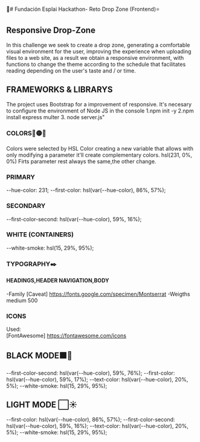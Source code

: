 🚀# Fundación Esplai Hackathon-
 Reto Drop Zone (Frontend)⭐
## Responsive Drop-Zone
In this challenge we seek to create a drop zone, generating a comfortable visual environment for the user, improving the experience when uploading files to a web site, as a result we obtain a responsive environment, with functions to change the theme according to the schedule that facilitates reading depending on the user's taste and / or time.
## FRAMEWORKS & LIBRARYS 
The project uses Bootstrap for a improvement of responsive. It's necesary to configure the environment of Node JS in the console 1.npm init -y 2.npm install express multer 3. node server.js"
### COLORS🔴🟡🔵
Colors were selected by HSL Color  creating a new variable that allows with only modifying a parameter it'll create complementary colors.
hsl(231, 0%, 0%)
Firts parameter rest always the same,the other change.
### PRIMARY
  --hue-color: 231;
    --first-color: hsl(var(--hue-color), 86%, 57%);
### SECONDARY
  --first-color-second: hsl(var(--hue-color), 59%, 16%);
### WHITE (CONTAINERS)
  --white-smoke: hsl(15, 29%, 95%);

### TYPOGRAPHY✒️
#### HEADINGS,HEADER NAVIGATION,BODY
-Family [Caveat] https://fonts.google.com/specimen/Montserrat
-Weigths medium 500

### ICONS
Used:    
[FontAwesome] https://fontawesome.com/icons

## BLACK MODE⬛🌙
  --first-color-second: hsl(var(--hue-color), 59%, 76%);
  --first-color: hsl(var(--hue-color), 59%, 17%);
  --text-color: hsl(var(--hue-color), 20%, 5%);
  --white-smoke: hsl(15, 29%, 95%);
## LIGHT MODE ⬜☀️
  --first-color: hsl(var(--hue-color), 86%, 57%);
  --first-color-second: hsl(var(--hue-color), 59%, 16%);
  --text-color: hsl(var(--hue-color), 20%, 5%);
  --white-smoke: hsl(15, 29%, 95%);
